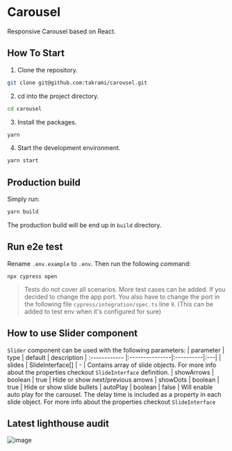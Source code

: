 # Carousel

Responsive Carousel based on React.

## How To Start

1. Clone the repository.

```sh
git clone git@github.com:takrami/carousel.git
```

2. cd into the project directory.

```sh
cd carousel
```

3. Install the packages.

```sh
yarn
```

4. Start the development environment.

```sh
yarn start
```

## Production build

Simply run:

```sh
yarn build
```

The production build will be end up in `build` directory.

## Run e2e test

Rename `.env.example` to `.env`. Then run the following command:

```
npx cypress open
```

> Tests do not cover all scenarios. More test cases can be added.
> If you decided to change the app port. You also have to change the port in the following file `cypress/integration/spec.ts` line `9`. (This can be added to test env when it's configured for sure)

## How to use Slider component

`Slider` component can be used with the following parameters:
| parameter | type | default | description
| :------------ |:---------------|:----------|:---|
| slides | SlideInterface[] | - | Contains array of slide objects. For more info about the properties checkout `SlideInterface` definition.
| showArrows | boolean | true | Hide or show next/previous arrows
| showDots | boolean | true | Hide or show slide bullets
| autoPlay | boolean | false | Will enable auto play for the carousel. The delay time is included as a property in each slide object. For more info about the properties checkout `SlideInterface`

## Latest lighthouse audit
![image](https://user-images.githubusercontent.com/29104089/116476931-37c4fd80-a87c-11eb-9ac9-8d3a6d283cc5.png)

